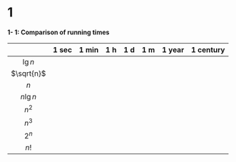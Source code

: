 # 1

**1- 1: Comparison of running times**


|   | 1 sec | 1 min | 1 h | 1 d | 1 m | 1 year | 1 century |
|:---:|:---:|:---:|:---:|:---:|:---:|:---:|:---:|
|$\lg{n}$|   |   |  |   |   |   |   |
|$\sqrt{n}$|   |   |   |   |   |   |   |
|$n$|   |   |   |   |   |   |   |
|$n\lg{n}$|   |   |   |   |   |   |   |
|$n^2$|   |   |   |   |   |   |   |
|$n^3$|   |   |   |   |   |   |   |
|$2^n$|   |   |   |   |   |   |   |
|$n!$||||||||